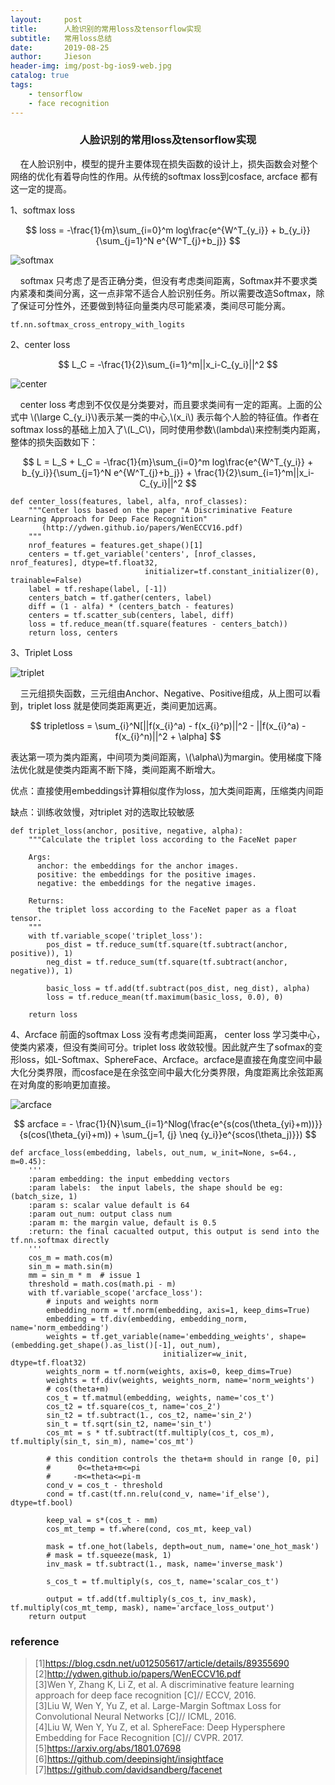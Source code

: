 ```yaml
---
layout:     post
title:      人脸识别的常用loss及tensorflow实现
subtitle:   常用loss总结
date:       2019-08-25
author:     Jieson
header-img: img/post-bg-ios9-web.jpg
catalog: true
tags:
    - tensorflow
    - face recognition
---
```

### <center>人脸识别的常用loss及tensorflow实现</center>
&#160;&#160;&#160;&#160;在人脸识别中，模型的提升主要体现在损失函数的设计上，损失函数会对整个网络的优化有着导向性的作用。从传统的softmax loss到cosface, arcface 都有这一定的提高。

1、softmax loss

$$
loss = -\frac{1}{m}\sum_{i=0}^m log\frac{e^{W^T_{y_i}} + b_{y_i}}{\sum_{j=1}^N e^{W^T_{j}+b_j}}
$$

![softmax](https://note.youdao.com/yws/api/personal/file/WEB609552c3c1972fbc40642cf3f7c752e2?method=download&shareKey=87d9648040232ac180ce0f5130bba49a)

&#160;&#160;&#160;&#160;softmax 只考虑了是否正确分类，但没有考虑类间距离，Softmax并不要求类内紧凑和类间分离，这一点非常不适合人脸识别任务。所以需要改造Softmax，除了保证可分性外，还要做到特征向量类内尽可能紧凑，类间尽可能分离。
```
tf.nn.softmax_cross_entropy_with_logits
```
2、center loss

$$
L_C = -\frac{1}{2}\sum_{i=1}^m||x_i-C_{y_i}||^2
$$

![center](https://note.youdao.com/yws/api/personal/file/WEBa45702108fbbc3a07eba23767681bc73?method=download&shareKey=4a45d57af0cd2593c315adfbac1be3c6)

&#160;&#160;&#160;&#160;center loss 考虑到不仅仅是分类要对，而且要求类间有一定的距离。上面的公式中
\\(\large C_{y_i}\\)表示某一类的中心,\\(x_i\\) 表示每个人脸的特征值。作者在softmax loss的基础上加入了\\(L_C\\)，同时使用参数\\(lambda\\)来控制类内距离，整体的损失函数如下：

$$
L = L_S + L_C = -\frac{1}{m}\sum_{i=0}^m log\frac{e^{W^T_{y_i}} + b_{y_i}}{\sum_{j=1}^N e^{W^T_{j}+b_j}} + \frac{1}{2}\sum_{i=1}^m||x_i-C_{y_i}||^2
$$

```
def center_loss(features, label, alfa, nrof_classes):
    """Center loss based on the paper "A Discriminative Feature Learning Approach for Deep Face Recognition"
       (http://ydwen.github.io/papers/WenECCV16.pdf)
    """
    nrof_features = features.get_shape()[1]
    centers = tf.get_variable('centers', [nrof_classes, nrof_features], dtype=tf.float32,
                              initializer=tf.constant_initializer(0), trainable=False)
    label = tf.reshape(label, [-1])
    centers_batch = tf.gather(centers, label)
    diff = (1 - alfa) * (centers_batch - features)
    centers = tf.scatter_sub(centers, label, diff)
    loss = tf.reduce_mean(tf.square(features - centers_batch))
    return loss, centers
```

3、Triplet Loss

![triplet](https://note.youdao.com/yws/api/personal/file/WEB178d4497e7a1410d86ab55d074c8c2a1?method=download&shareKey=2e40a3cb957c7adcc6ef75577f974c4e)

&#160;&#160;&#160;&#160;三元组损失函数，三元组由Anchor、Negative、Positive组成，从上图可以看到，triplet loss 就是使同类距离更近，类间更加远离。

$$
tripletloss = \sum_{i}^N[||f(x_{i}^a) - f(x_{i}^p)||^2 - ||f(x_{i}^a) - f(x_{i}^n)||^2 + \alpha]
$$

表达第一项为类内距离，中间项为类间距离，\\(\alpha\\)为margin。使用梯度下降法优化就是使类内距离不断下降，类间距离不断增大。

优点：直接使用embeddings计算相似度作为loss，加大类间距离，压缩类内间距

缺点：训练收敛慢，对triplet 对的选取比较敏感

```
def triplet_loss(anchor, positive, negative, alpha):
    """Calculate the triplet loss according to the FaceNet paper

    Args:
      anchor: the embeddings for the anchor images.
      positive: the embeddings for the positive images.
      negative: the embeddings for the negative images.

    Returns:
      the triplet loss according to the FaceNet paper as a float tensor.
    """
    with tf.variable_scope('triplet_loss'):
        pos_dist = tf.reduce_sum(tf.square(tf.subtract(anchor, positive)), 1)
        neg_dist = tf.reduce_sum(tf.square(tf.subtract(anchor, negative)), 1)

        basic_loss = tf.add(tf.subtract(pos_dist, neg_dist), alpha)
        loss = tf.reduce_mean(tf.maximum(basic_loss, 0.0), 0)

    return loss
```

4、Arcface
前面的softmax Loss 没有考虑类间距离， center loss 学习类中心，使类内紧凑，但没有类间可分。triplet loss 收敛较慢。因此就产生了sofmax的变形loss，如L-Softmax、SphereFace、Arcface。arcface是直接在角度空间中最大化分类界限，而cosface是在余弦空间中最大化分类界限，角度距离比余弦距离在对角度的影响更加直接。

![arcface](https://note.youdao.com/yws/api/personal/file/WEB7137d913f307c97ced07c50f96b4f2ef?method=download&shareKey=d572ca0285212f680612e6df0e8e53d7)

$$
arcface = - \frac{1}{N}\sum_{i=1}^Nlog(\frac{e^{s(cos(\theta_{yi}+m))}}{s(cos(\theta_{yi}+m)) + \sum_{j=1, {j} \neq {y_i}}e^{scos(\theta_j)}})
$$

```
def arcface_loss(embedding, labels, out_num, w_init=None, s=64., m=0.45):
    '''
    :param embedding: the input embedding vectors
    :param labels:  the input labels, the shape should be eg: (batch_size, 1)
    :param s: scalar value default is 64
    :param out_num: output class num
    :param m: the margin value, default is 0.5
    :return: the final cacualted output, this output is send into the tf.nn.softmax directly
    '''
    cos_m = math.cos(m)
    sin_m = math.sin(m)
    mm = sin_m * m  # issue 1
    threshold = math.cos(math.pi - m)
    with tf.variable_scope('arcface_loss'):
        # inputs and weights norm
        embedding_norm = tf.norm(embedding, axis=1, keep_dims=True)
        embedding = tf.div(embedding, embedding_norm, name='norm_embedding')
        weights = tf.get_variable(name='embedding_weights', shape=(embedding.get_shape().as_list()[-1], out_num),
                                  initializer=w_init, dtype=tf.float32)
        weights_norm = tf.norm(weights, axis=0, keep_dims=True)
        weights = tf.div(weights, weights_norm, name='norm_weights')
        # cos(theta+m)
        cos_t = tf.matmul(embedding, weights, name='cos_t')
        cos_t2 = tf.square(cos_t, name='cos_2')
        sin_t2 = tf.subtract(1., cos_t2, name='sin_2')
        sin_t = tf.sqrt(sin_t2, name='sin_t')
        cos_mt = s * tf.subtract(tf.multiply(cos_t, cos_m), tf.multiply(sin_t, sin_m), name='cos_mt')

        # this condition controls the theta+m should in range [0, pi]
        #      0<=theta+m<=pi
        #     -m<=theta<=pi-m
        cond_v = cos_t - threshold
        cond = tf.cast(tf.nn.relu(cond_v, name='if_else'), dtype=tf.bool)

        keep_val = s*(cos_t - mm)
        cos_mt_temp = tf.where(cond, cos_mt, keep_val)

        mask = tf.one_hot(labels, depth=out_num, name='one_hot_mask')
        # mask = tf.squeeze(mask, 1)
        inv_mask = tf.subtract(1., mask, name='inverse_mask')

        s_cos_t = tf.multiply(s, cos_t, name='scalar_cos_t')

        output = tf.add(tf.multiply(s_cos_t, inv_mask), tf.multiply(cos_mt_temp, mask), name='arcface_loss_output')
    return output
```

### reference
> [1]https://blog.csdn.net/u012505617/article/details/89355690<br>
> [2]http://ydwen.github.io/papers/WenECCV16.pdf<br>
> [3]Wen Y, Zhang K, Li Z, et al. A discriminative feature learning approach for deep face recognition [C]// ECCV, 2016.<br>
> [3]Liu W, Wen Y, Yu Z, et al. Large-Margin Softmax Loss for Convolutional Neural Networks [C]// ICML, 2016.<br>
> [4]Liu W, Wen Y, Yu Z, et al. SphereFace: Deep Hypersphere Embedding for Face Recognition [C]// CVPR. 2017.<br>
> [5]https://arxiv.org/abs/1801.07698<br>
> [6]https://github.com/deepinsight/insightface<br>
> [7]https://github.com/davidsandberg/facenet<br>
